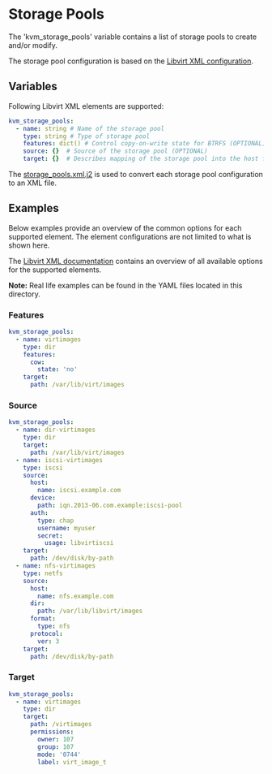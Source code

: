 # Storage Pools

The 'kvm_storage_pools' variable contains a list of storage pools to create and/or modify.

The storage pool configuration is based on the [Libvirt XML configuration](https://libvirt.org/formatstorage.html#storage-pool-xml).

## Variables

Following Libvirt XML elements are supported:

```yaml
kvm_storage_pools:
  - name: string # Name of the storage pool
    type: string # Type of storage pool
    features: dict() # Control copy-on-write state for BTRFS (OPTIONAL)
    source: {}  # Source of the storage pool (OPTIONAL)
    target: {}  # Describes mapping of the storage pool into the host filesystem
```

The [storage_pools.xml.j2](templates/storage_pools.xml.j2) is used to convert each storage pool configuration to an XML file. 

## Examples

Below examples provide an overview of the common options for each supported element.
The element configurations are not limited to what is shown here.

The [Libvirt XML documentation](https://libvirt.org/formatstorage.html#storage-pool-xml) contains an overview 
of all available options for the supported elements.

**Note:** Real life examples can be found in the YAML files located in this directory. 

### Features

```yaml
kvm_storage_pools:
  - name: virtimages
    type: dir
    features:
      cow:
        state: 'no'
    target:
      path: /var/lib/virt/images
```

### Source

```yaml
kvm_storage_pools:
  - name: dir-virtimages
    type: dir
    target:
      path: /var/lib/virt/images
  - name: iscsi-virtimages
    type: iscsi
    source:
      host:
        name: iscsi.example.com
      device:
        path: iqn.2013-06.com.example:iscsi-pool
      auth:
        type: chap
        username: myuser
        secret:
          usage: libvirtiscsi
    target:
      path: /dev/disk/by-path
  - name: nfs-virtimages
    type: netfs
    source:
      host:
        name: nfs.example.com
      dir:
        path: /var/lib/libvirt/images
      format:
        type: nfs
      protocol:
        ver: 3
    target:
      path: /dev/disk/by-path
```

### Target

```yaml
kvm_storage_pools:
  - name: virtimages
    type: dir
    target:
      path: /virtimages
      permissions:
        owner: 107
        group: 107
        mode: '0744'
        label: virt_image_t
```
